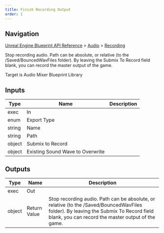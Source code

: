 ```yaml
---
title: Finish Recording Output
order: 1
---
```

## Navigation

[Unreal Engine Blueprint API Reference](https://dev.epicgames.com/documentation/en-us/unreal-engine/BlueprintAPI) > [Audio](https://dev.epicgames.com/documentation/en-us/unreal-engine/BlueprintAPI/Audio) > [Recording](https://dev.epicgames.com/documentation/en-us/unreal-engine/BlueprintAPI/Audio/Recording)

Stop recording audio. Path can be absolute, or relative (to the /Saved/BouncedWavFiles folder). By leaving the Submix To Record field blank, you can record the master output of the game.

Target is Audio Mixer Blueprint Library

## Inputs

| Type | Name | Description |
| --- | --- | --- |
| exec | In |  |
| enum | Export Type |  |
| string | Name |  |
| string | Path |  |
| object | Submix to Record |  |
| object | Existing Sound Wave to Overwrite |  |

## Outputs

| Type | Name | Description |
| --- | --- | --- |
| exec | Out |  |
| object | Return Value | Stop recording audio. Path can be absolute, or relative (to the /Saved/BouncedWavFiles folder). By leaving the Submix To Record field blank, you can record the master output of the game. |
